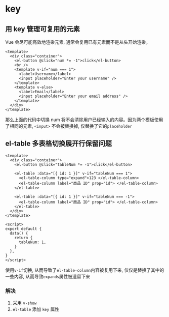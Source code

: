 # key

## 用 key 管理可复用的元素
Vue 会尽可能高效地渲染元素, 通常会复用已有元素而不是从头开始渲染。
```vue
<template>
  <div class="container">
    <el-button @click="num *= -1">click</el-button>
    <br />
    <template v-if="num === 1">
      <label>Username</label>
      <input placeholder="Enter your username" />
    </template>
    <template v-else>
      <label>Email</label>
      <input placeholder="Enter your email address" />
    </template>
  </div>
</template>
```
那么上面的代码中切换 num 将不会清除用户已经输入的内容。因为两个模板使用了相同的元素, `<input>` 不会被替换掉, 仅替换了它的`placeholder`

## el-table 多表格切换展开行保留问题
```vue
<template>
  <div class="container">
    <el-button @click="tableNum *= -1">click</el-button>

    <el-table :data="[{ id: 1 }]" v-if="tableNum === 1">
      <el-table-column type="expand">123 </el-table-column>
      <el-table-column label="商品 ID" prop="id"> </el-table-column>
    </el-table>

    <el-table :data="[{ id: 1 }]" v-if="tableNum === -1">
      <el-table-column label="商品 ID" prop="id"> </el-table-column>
    </el-table>
  </div>
</template>

<script>
export default {
  data() {
    return {
      tableNum: 1,
    }
  },
}
</script>

```
使用`v-if`切换, 从而导致了`el-table-column`内容被复用下来, 仅仅是替换了其中的一些内容, 从而导致`expands`属性被遗留下来

### 解决
1. 采用 `v-show`
2. `el-table` 添加 `key` 属性